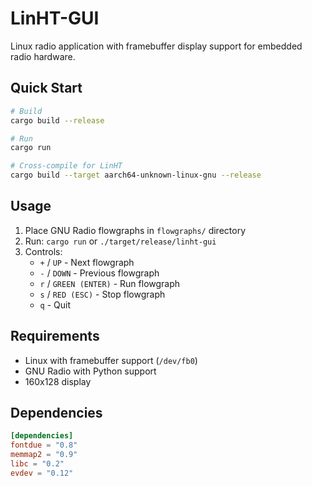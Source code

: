 # LinHT-GUI

Linux radio application with framebuffer display support for embedded radio hardware.

## Quick Start

```bash
# Build
cargo build --release

# Run
cargo run

# Cross-compile for LinHT
cargo build --target aarch64-unknown-linux-gnu --release
```

## Usage

1. Place GNU Radio flowgraphs in `flowgraphs/` directory
2. Run: `cargo run` or `./target/release/linht-gui`
3. Controls:
   - `+` / `UP` - Next flowgraph
   - `-` / `DOWN` - Previous flowgraph  
   - `r` / `GREEN (ENTER)` - Run flowgraph
   - `s` / `RED (ESC)` - Stop flowgraph
   - `q` - Quit

## Requirements

- Linux with framebuffer support (`/dev/fb0`)
- GNU Radio with Python support
- 160x128 display

## Dependencies

```toml
[dependencies]
fontdue = "0.8"
memmap2 = "0.9"
libc = "0.2"
evdev = "0.12"
```
